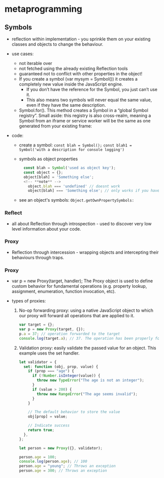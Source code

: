 # metaprogramming

## Symbols

- reflection within implementation - you sprinkle them on your existing classes and objects to change the behaviour.
- use cases:
  - not iterable over
  - not fetched using the already existing Reflection tools
  - guaranteed not to conflict with other properties in the object!
  - If you create a symbol (var mysym = Symbol()) it creates a completely new value inside the JavaScript engine.
    - If you don’t have the reference for the Symbol, you just can’t use it.
    - This also means two symbols will never equal the same value, even if they have the same description.
  - Symbol.for(). This method creates a Symbol in a “global Symbol registry”. Small aside: this registry is also cross-realm, meaning a Symbol from an iframe or service worker will be the same as one generated from your existing frame:
- code:

  - create a symbol:
    `const blah = Symbol();`
    `const blah1 = Symbol('with a description for console logging')`
  - symbols as object properties

    ```js
      const blah = Symbol('used as object key');
      const object = {};
      object[blah] = 'Something else';
      <!-- **note** -->
        object.blah === 'undefined' // doesnt work
        object[blah] === 'Something else'; // only works if you have reference to the symbol

    ```

  - see an object's symbols: `Object.getOwnPropertySymbols:`

### Reflect

- all about Reflection through introspection - used to discover very low level information about your code.

### Proxy

- Reflection through intercession - wrapping objects and intercepting their behaviours through traps.

### Proxy

- var p = new Proxy(target, handler); The Proxy object is used to define custom behavior for fundamental operations (e.g. property lookup, assignment, enumeration, function invocation, etc).
- types of proxies:

  1. No-op forwarding proxy: using a native JavaScript object to which our proxy will forward all operations that are applied to it.

     ```js
     var target = {};
     var p = new Proxy(target, {});
     p.a = 37; // operation forwarded to the target
     console.log(target.a); // 37. The operation has been properly forwarded
     ```

  2. Validation proxy: easily validate the passed value for an object. This example uses the set handler.

     ```js
     let validator = {
       set: function (obj, prop, value) {
         if (prop === "age") {
           if (!Number.isInteger(value)) {
             throw new TypeError("The age is not an integer");
           }
           if (value > 200) {
             throw new RangeError("The age seems invalid");
           }
         }

         // The default behavior to store the value
         obj[prop] = value;

         // Indicate success
         return true;
       },
     };

     let person = new Proxy({}, validator);

     person.age = 100;
     console.log(person.age); // 100
     person.age = "young"; // Throws an exception
     person.age = 300; // Throws an exception
     ```
